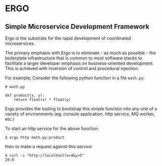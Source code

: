 # ERGO
## Simple Microservice Development Framework

Ergo is the substrate for the rapid development of coordinated microservices.

The primary emphasis with Ergo is to eliminate - as much as possible - the boilerplate infrastructure that is common to most software stacks to facilitate a larger developer emphasis on business-oriented development.  This is achieved with inversion of control and procedural injection.

For example; Consider the following python function in a file `math.py`:

```
# math.py

def product(x, y):
    return float(x) * float(y)
```

Ergo provides the tooling to bootstrap this simple function into any one of a variety of environments (eg. console application, http service, MQ worker, etc.)

To start an http service for the above function:

```
$ ergo http math.py:product
```

then to make a request against this service

```
$ curl -i "http://localhost?x=4&y=5"
20.0
```
